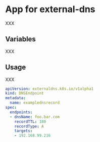 # App for external-dns

XXX

## Variables

XXX

## Usage

XXX

```yaml
apiVersion: externaldns.k8s.io/v1alpha1
kind: DNSEndpoint
metadata:
  name: examplednsrecord
spec:
  endpoints:
  - dnsName: foo.bar.com
    recordTTL: 180
    recordType: A
    targets:
    - 192.168.99.216
```

